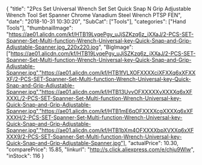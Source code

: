 {
	"title": "2Pcs Set Universal Wrench Set  Set Quick Snap  N Grip Adjustable Wrench Tool Set Spanner Chrome Vanadium Steel Wrench PTSP FEN",
	"date": "2018-10-31 10:30:20",
	"SubCat": ["Tools"],
	"categories": ["Hand Tools"],
	"thumbnailImage": "https://ae01.alicdn.com/kf/HTB19LyqePgy_uJjSZKzq6z_jXXaJ/2-PCS-SET-Spanner-Set-Multi-function-Wrench-Universal-key-Quick-Snap-and-Grip-Adjustable-Spanner.jpg_220x220.jpg",
	"BigImage": ["https://ae01.alicdn.com/kf/HTB19LyqePgy_uJjSZKzq6z_jXXaJ/2-PCS-SET-Spanner-Set-Multi-function-Wrench-Universal-key-Quick-Snap-and-Grip-Adjustable-Spanner.jpg","https://ae01.alicdn.com/kf/HTB1fVLXOFXXXXciXFXXq6xXFXXXF/2-PCS-SET-Spanner-Set-Multi-function-Wrench-Universal-key-Quick-Snap-and-Grip-Adjustable-Spanner.jpg","https://ae01.alicdn.com/kf/HTB13UvvOFXXXXXvXXXXq6xXFXXXL/2-PCS-SET-Spanner-Set-Multi-function-Wrench-Universal-key-Quick-Snap-and-Grip-Adjustable-Spanner.jpg","https://ae01.alicdn.com/kf/HTB1mE6qOFXXXXcgXXXXq6xXFXXXH/2-PCS-SET-Spanner-Set-Multi-function-Wrench-Universal-key-Quick-Snap-and-Grip-Adjustable-Spanner.jpg","https://ae01.alicdn.com/kf/HTB1bXm4OFXXXXbpXVXXq6xXFXXX9/2-PCS-SET-Spanner-Set-Multi-function-Wrench-Universal-key-Quick-Snap-and-Grip-Adjustable-Spanner.jpg"],
	"actualPrice": 10.30,
	"comparePrice": 15.85,
	"linkurl": "http://s.click.aliexpress.com/e/chju9Wlw",
	"inStock": 116
}
